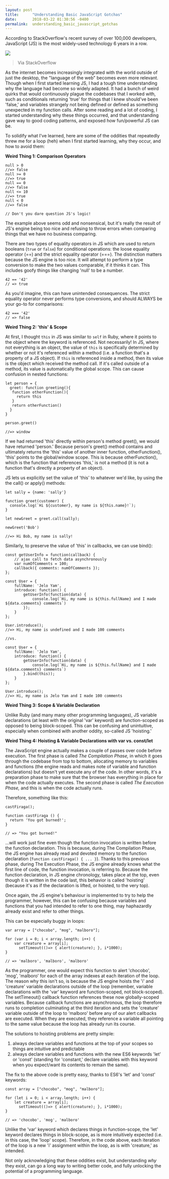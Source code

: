 ```yaml
---
layout: post
title:      "Understanding Basic JavaScript Gotchas"
date:       2018-03-22 01:30:56 -0400
permalink:  understanding_basic_javascript_gotchas
---
```



According to StackOverflow's recent survey of over 100,000 developers, JavaScript (JS) is the most widely-used technology 6 years in a row.

![](https://cdn-images-1.medium.com/max/1600/1*ZGL0b7nWq1dOP46AJQQruw.png)
> Via StackOverflow

As the internet becomes increasingly integrated with the world outside of just the desktop, the "language of the web" becomes even more relevant. Though when I first started learning JS, I had a tough time understanding why the language had become so widely adapted. It had a bunch of weird quirks that would continuously plague the codebases that I worked with, such as conditionals returning 'true' for things that I knew should've been 'false,' and variables strangely not being defined or defined as something unexpected in my function calls. After some reading and a lot of coding, I started understanding why these things occurred, and that understanding gave way to good coding patterns, and exposed how fun/powerful JS can be.

To solidify what I've learned, here are some of the oddities that repeatedly threw me for a loop (heh) when I first started learning, why they occur, and how to avoid them:
 
**Weird Thing 1: Comparison Operators**

```
null > 0
//=> false
null >= 0
//=> true
null == 0
//=> false
null <= 10
//=> true
null < 0
//=> false

// Don't you dare question JS's logic!
```

The example above seems odd and nonsensical, but it's really the result of JS's engine being too nice and refusing to throw errors when comparing things that we have no business comparing. 

There are two types of equality operators in JS which are used to return booleans (```true``` or ```false```) for conditional operations: the loose equality operator (==) and the strict equality operator (===). The distinction matters because the JS engine is too nice. It will attempt to perform a type conversion to make the two values comparable, if it thinks it can. This includes goofy things like changing 'null' to be a number.

```
42 == '42'
// => true
```

As you'd imagine, this can have unintended consequences. The strict equality operator never performs type conversions, and should ALWAYS be your go-to for comparisons: 

```
42 === '42'
// => false
```

**Weird Thing 2: 'this' & Scope**

At first, I thought ```this``` in JS was similar to ```self``` in Ruby, where it points to the object where the keyword is referenced. Not necessarily! In JS, where not everything is an object, the value of ```this``` is specifically determined by whether or not it's referenced *within* a method (i.e. a function that's a property of a JS object). If ```this``` is referenced inside a method, then its value is the object which received the method call. If it's called outside of a method, its value is automatically the global scope. This can cause confusion in nested functions:

```
let person = {
  greet: function greeting(){
   function otherFunction(){
     return this
   }
   return otherFunction()
  }
}

person.greet()
  
//=> window
```

If we had returned 'this' directly within person's method greet(), we would have returned 'person.' Because person's greet() method contains and ultimately returns the 'this' value of another inner function, otherFunction(), 'this' points to the global/window scope. This is because otherFunction(), which is the function that references 'this,' is not a method (it is not a function that's directly a property of an object). 

JS lets us explicitly set the value of 'this' to whatever we'd like, by using the the call() or apply() methods:

```
let sally = {name: 'sally'}
 
function greet(customer) {
  console.log(`Hi ${customer}, my name is ${this.name}!`);
}
 
let newGreet = greet.call(sally);
 
newGreet('Bob')

//=> Hi Bob, my name is sally!
```

Similarly, to preserve the value of 'this' in callbacks, we can use bind():

```
const getUserInfo = function(callback) {
	// ajax call to fetch data asynchronously 
	var numOfComments = 100;
	callback({ comments: numOfComments });
};

const User = {
	fullName: 'Jelo Yam',
	introduce: function() {
		getUserInfo(function(data) {
			console.log(`Hi, my name is ${this.fullName} and I made ${data.comments} comments`)
		});
	}
};

User.introduce();
//=> Hi, my name is undefined and I made 100 comments

//vs.

const User = {
	fullName: 'Jelo Yam',
	introduce: function() {
		getUserInfo(function(data) {
			console.log(`Hi, my name is ${this.fullName} and I made ${data.comments} comments`)
		}.bind(this));
	}
};

User.introduce();
//=> Hi, my name is Jelo Yam and I made 100 comments 
```

**Weird Thing 3: Scope & Variable Declaration** 

Unlike Ruby (and many many other programming languages), JS variable declarations (at least with the original 'var' keyword) are function-scoped as opposed to being block-scoped. This can be confusing and unintuitive, especially when combined with another oddity, so-called JS 'hoisting.'


**Weird Thing 4: Hoisting & Variable Declarations with var vs. const/let**

The JavaScript engine actually makes a couple of passes over code before execution. The first phase is called *The Compilation Phase,* in which it goes through the codebase from top to bottom, allocating memory to variables and functions (the engine reads and makes note of variable and function declarations) but doesn't yet execute any of the code. In other words, it's a preparation phase to make sure that the browser has everything in place for when the code actually executes. The second phase is called *The Execution Phase,* and this is when the code actually runs. 

Therefore, something like this:

```
castFiraga();
 
function castFiraga () {
  return 'You got burned!';
}

// => "You got burned!"
```

...will work just fine even though the function invocation is written before the function declaration. This is because, during The Compilation Phase, the JS engine has already read and devoted memory to the function declaration (```function castFiraga() { ... }```). Thanks to this previous phase, during The Execution Phase, the JS engine already knows what the first line of code, the function invocation, is referring to. Because the function declaration, in JS engine chronology, takes place at the top, even though it is written in the code last, this behavior is called 'hoisting' (because it's as if the declaration is lifted, or hoisted, to the very top). 

Once again, the JS engine's behaviour is implemented to try to help the programmer, however, this can be confusing because variables and functions that you had intended to refer to one thing, may haphazardly already exist and refer to other things.

This can be especially buggy in loops:

```
var array = ["chocobo", "mog", "malboro"];

for (var i = 0; i < array.length; i++) {
    var creature = array[i];
	  setTimeout(()=> { alert(creature); }, i*1000);
}

// => 'malboro', 'malboro', 'malboro'
```

As the programmer, one would expect this function to alert 'chocobo', 'mog', 'malboro' for each of the array indexes at each iteration of the loop. The reason why this isn't so, is because the JS engine hoists the 'i' and 'creature' variable declarations outside of the loop (remember, variable declarations with the 'var' keyword are function-scoped, not block-scoped). The setTimeout() callback function references these now globally-scoped variables. Because callback functions are asynchronous, the loop therefore runs to completion culminating at the third iteration and sets the 'creature' variable outside of the loop to 'malboro' before any of our alert callbacks are executed. When they are executed, they reference a variable all pointing to the same value because the loop has already run its course.

The solutions to hoisting problems are pretty simple: 

1) always declare variables and functions at the top of your scopes so things are intuitive and predictable
2) always declare variables and functions with the new ES6 keywords 'let' or 'const' (standing for 'constant,' declare variables with this keyword when you expect/want its contents to remain the same).

The fix to the above code is pretty easy, thanks to ES6's 'let' and 'const' keywords:

```
const array = ["chocobo", "mog", "malboro"];

for (let i = 0; i < array.length; i++) {
    let creature = array[i];
	  setTimeout(()=> { alert(creature); }, i*1000);
}

// => 'chocobo', 'mog', 'malboro'
```

Unlike the 'var' keyword which declares things in function-scope, the 'let' keyword declares things in block-scope, as is more intuitively expected (i.e. in this case, the 'loop' scope). Therefore, in the code above, each iteration of the loop is a new 'i' assignment within the loop, as is with 'creature,' as intended.

Not only acknowledging that these oddities exist, but understanding *why* they exist, can go a long way to writing better code, and fully unlocking the potential of a programming language.



